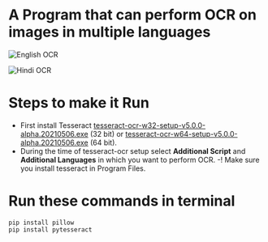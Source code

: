 # A Program that can perform OCR on images in multiple languages
![English OCR](https://raw.githubusercontent.com/darkkD11/OCR_using_tesseract/main/images/Eng.png)

![Hindi OCR](https://raw.githubusercontent.com/darkkD11/OCR_using_tesseract/main/images/Hin.png)


# Steps to make it Run

- First install Tesseract [tesseract-ocr-w32-setup-v5.0.0-alpha.20210506.exe](https://digi.bib.uni-mannheim.de/tesseract/tesseract-ocr-w32-setup-v5.0.0-alpha.20210506.exe) (32 bit) or [tesseract-ocr-w64-setup-v5.0.0-alpha.20210506.exe](https://digi.bib.uni-mannheim.de/tesseract/tesseract-ocr-w64-setup-v5.0.0-alpha.20210506.exe) (64 bit).
- During the time of tesseract-ocr setup select **Additional Script** and **Additional Languages** in which you want to perform OCR.
-! Make sure you install tesseract in Program Files.

# Run these commands in terminal
`pip install pillow`  
`pip install pytesseract`

